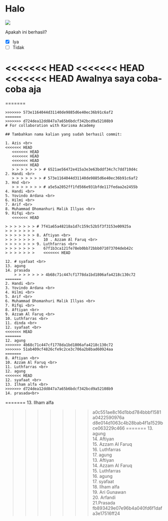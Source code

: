 # Halo

![](https://www.karismaacademy.com/wp-content/themes/karisma-academy/images/slider/home/top/robot.jpg)

Apakah ini berhasil? <br>

- [x] Iya
- [ ] Tidak

<<<<<<< HEAD
<<<<<<< HEAD
<<<<<<< HEAD
Awalnya saya coba-coba aja
=======

=======

```
>>>>>>> 573e1164044d31140de9885d6e40ec36b91c6af2
=======
>>>>>>> d724dea12dd847a7a65b6bdcf342bcd9a52108b9
# For collaboration with Karisma Academy

## Tambahkan nama kalian yang sudah berhasil commit:

1. Azis <br>
<<<<<<< HEAD
   <<<<<<< HEAD
   <<<<<<< HEAD
   <<<<<<< HEAD
   <<<<<<< HEAD
   > > > > > > > # 6521ae56472e415a3e3e63bddf34c7c7dd710d4c
2. Handi <br>
   > > > > > > > # 573e1164044d31140de9885d6e40ec36b91c6af2
3. Hnd <br>
   > > > > > > > # a5e5a2052ff1fd566e931bfde117fedaa2e2455b
4. Handi <br>
5. Yovindo Ardana <br>
6. Hilmi <br>
7. Arif <br>
8. Muhammad Dhomanhuri Malik Illyas <br>
9. Rifqi <br>
   <<<<<<< HEAD

> > > > > > > # 7f41a65a48218a1d7c159c52b5f3f3153e00925a
> > > > > > >
> > > > > > > 8. Aftiyan <br>
> > > > > > >    10 . Azzam Al Faruq <br>
> > > > > > > 9. Luthfarras <br>
> > > > > > >    67f1b3ca121fe78eb0bb72bbb071073704deb42c
> > > > > > >    <<<<<<< HEAD

12. # syafaat <br>
13. agung
14. prasada
    > > > > > > > 4b68c71c447cf1778da1bd1806afa4218c130c72
=======
2. Handi <br>
3. Yovindo Ardana <br>
4. Hilmi <br>
5. Arif <br>
6. Muhammad Dhomanhuri Malik Illyas <br>
7. Rifqi <br>
8. Aftiyan <br>
9. Azzam Al Faruq <br>
10. Luthfarras <br>
11. dinda <br>
12. syafaat <br>
<<<<<<< HEAD
=======
12. agung
>>>>>>> 4b68c71c447cf1778da1bd1806afa4218c130c72
>>>>>>> 51ab409cf4826cfe9c2ce3c706a2b8bad60924aa
=======
8. Aftiyan <br>
10. Azzam Al Faruq <br>
11. Luthfarras <br>
12. agung
<<<<<<< HEAD
12. syafaat <br>
13. Ilham alfa <br>
>>>>>>> d724dea12dd847a7a65b6bdcf342bcd9a52108b9
14. prasada<br>
```

======= 13. Ilham alfa <br>

> > > > > > > a0c551ae8c16d1bbd784bbbf1581a0422590976a
> > > > > > > d8e014d1063c4b28bab4f1a1529bce063229c466
> > > > > > > ======= 13. agung <br> 14. Aftiyan <br> 15. Azzam Al Faruq <br> 16. Luthfarras <br> 17. agung <br> 13. Aftiyan <br> 14. Azzam Al Faruq <br> 15. Luthfarras <br> 16. agung <br> 17. syafaat <br> 18. Ilham alfa <br> 19. Ari Gunawan <br> 20. Arfandi <br>
> > > > > > > 21.Prasada<br>
> > > > > > > fb893429e07e96b4a040fd6f1dafa3e17516ff24
